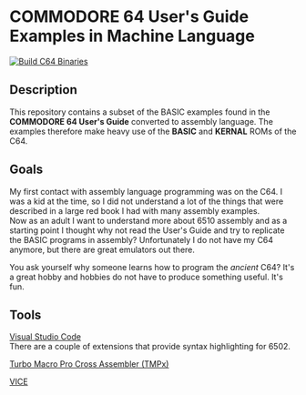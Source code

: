 # COMMODORE 64 User's Guide Examples in Machine Language

[![Build C64 Binaries](https://github.com/lacerto/c64_users_guide_examples/actions/workflows/build.yml/badge.svg)](https://github.com/lacerto/c64_users_guide_examples/actions/workflows/build.yml)
## Description

This repository contains a subset of the BASIC examples found in the **COMMODORE 64 User's Guide** converted to assembly language.
The examples therefore make heavy use of the **BASIC** and **KERNAL** ROMs of the C64.

## Goals

My first contact with assembly language programming was on the C64. I was a kid at the time, so I did not understand a lot of the things that were described in a large red book I had with many assembly examples.  
Now as an adult I want to understand more about 6510 assembly and as a starting point I thought why not read the User's Guide and try to replicate the BASIC programs in assembly? Unfortunately I do not have my C64 anymore, but there are great emulators out there.

You ask yourself why someone learns how to program the *ancient* C64? It's a great hobby and hobbies do not have to produce something useful. It's fun.

## Tools

[Visual Studio Code](https://code.visualstudio.com/)  
There are a couple of extensions that provide syntax highlighting for 6502.

[Turbo Macro Pro Cross Assembler (TMPx)](http://turbo.style64.org/)

[VICE](http://vice-emu.sourceforge.net/)
